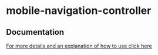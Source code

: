 # mobile-navigation-controller

## Documentation
[For more details and an explanation of how to use click here](https://ui-db.com/open-source/navigation-controller)